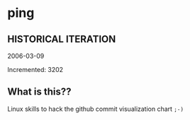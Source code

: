 # ping

## HISTORICAL ITERATION
2006-03-09

Incremented: 3202

## What is this?? 
Linux skills to hack the github commit visualization chart `;-)`
